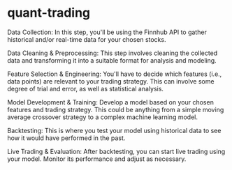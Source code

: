 # quant-trading

Data Collection: In this step, you'll be using the Finnhub API to gather historical and/or real-time data for your chosen stocks.

Data Cleaning & Preprocessing: This step involves cleaning the collected data and transforming it into a suitable format for analysis and modeling.

Feature Selection & Engineering: You'll have to decide which features (i.e., data points) are relevant to your trading strategy. This can involve some degree of trial and error, as well as statistical analysis.

Model Development & Training: Develop a model based on your chosen features and trading strategy. This could be anything from a simple moving average crossover strategy to a complex machine learning model.

Backtesting: This is where you test your model using historical data to see how it would have performed in the past.

Live Trading & Evaluation: After backtesting, you can start live trading using your model. Monitor its performance and adjust as necessary.